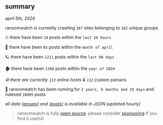 
## summary
_april 5th, 2024_

ransomwatch is currently crawling `367` sites belonging to `182` unique groups

⏲ there have been `18` posts within the `last 24 hours`

🦈 there have been `65` posts within the `month of april`

🪐 there have been `1211` posts within the `last 90 days`

🏚 there have been `1348` posts within the `year of 2024`

_⚙️ there are currently `113` online hosts & `112` custom parsers._

🦕 ransomwatch has been running for `2 years, 6 months and 29 days` and indexed `10805` posts

_all data  [(groups)](http://ransomwhat.telemetry.ltd/groups) and [(posts)](http://ransomwhat.telemetry.ltd/posts) is available in JSON (updated hourly)_

> ransomwatch is fully [open source](https://github.com/joshhighet/ransomwatch#ransomwatch--). please consider [sponsoring](https://github.com/sponsors/joshhighet) if you find it useful!

